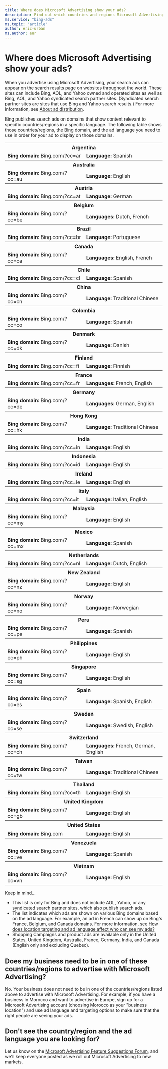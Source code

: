 ```yaml
---
title: Where does Microsoft Advertising show your ads?
description: Find out which countries and regions Microsoft Advertising is currently available in.
ms.service: "bing-ads"
ms.topic: "article"
author: eric-urban
ms.author: eur
---
```


# Where does Microsoft Advertising show your ads?

When you advertise using Microsoft Advertising, your search ads can appear on the search results page on websites throughout the world. These sites can include Bing, AOL, and Yahoo owned and operated sites as well as Bing, AOL, and Yahoo syndicated search partner sites. (Syndicated search partner sites are sites that use Bing and Yahoo search results.) For more information, see [About ad distribution](./hlp_BAE_CONC_AboutAdDistribution.md).

Bing publishes search ads on domains that show content relevant to specific countries/regions in a specific language. The following table shows those countries/regions, the Bing domain, and the ad language you need to use in order for your ad to display on those domains.

<table>
  <tr>
    <th colspan="2" scope="col">Argentina</th>
  </tr>
  <tr>
    <td style="width:50%">
        <strong>Bing domain:</strong>
        <para>Bing.com/?cc=ar</para></td>
    <td>
        <strong>Language:</strong>
        <para>Spanish</para></td>
  </tr>
  <tr>
    <th colspan="2" scope="col">Australia</th>
  </tr>
  <tr>
    <td style="width:50%">
        <strong>Bing domain:</strong>
        <para>Bing.com/?cc=au</para></td>
    <td>
        <strong>Language:</strong>
        <para>English</para></td>
  </tr>
  <tr>
    <th colspan="2" scope="col">Austria</th>
  </tr>
  <tr>
    <td style="width:50%">
        <strong>Bing domain:</strong>
        <para>Bing.com/?cc=at</para></td>
    <td>
        <strong>Language:</strong>
        <para>German</para></td>
  </tr>
  <tr>
    <th colspan="2" scope="col">Belgium</th>
  </tr>
  <tr>
    <td style="width:50%">
        <strong>Bing domain:</strong>
        <para>Bing.com/?cc=be</para></td>
    <td>
        <strong>Languages:</strong>
        <para>Dutch, French</para></td>
  </tr>
  <tr>
    <th colspan="2" scope="col">Brazil</th>
  </tr>
  <tr>
    <td style="width:50%">
        <strong>Bing domain:</strong>
        <para>Bing.com/?cc=br</para></td>
    <td>
        <strong>Language:</strong>
        <para>Portuguese</para></td>
  </tr>
  <tr>
    <th colspan="2" scope="col">Canada</th>
  </tr>
  <tr>
    <td style="width:50%">
        <strong>Bing domain:</strong>
        <para>Bing.com/?cc=ca</para></td>
    <td>
        <strong>Languages:</strong>
        <para>English, French</para></td>
  </tr>
  <tr>
    <th colspan="2" scope="col">Chile</th>
  </tr>
  <tr>
    <td style="width:50%">
        <strong>Bing domain:</strong>
        <para>Bing.com/?cc=cl</para></td>
    <td>
        <strong>Language:</strong>
        <para>Spanish</para></td>
  </tr>
  <tr>
    <th colspan="2" scope="col">China</th>
  </tr>
  <tr>
    <td style="width:50%">
        <strong>Bing domain:</strong>
        <para>Bing.com/?cc=cn</para></td>
    <td>
        <strong>Language:</strong>
        <para>Traditional Chinese</para></td>
  </tr>
  <tr>
    <th colspan="2" scope="col">Colombia</th>
  </tr>
  <tr>
    <td style="width:50%">
        <strong>Bing domain:</strong>
        <para>Bing.com/?cc=co</para></td>
    <td>
        <strong>Language:</strong>
        <para>Spanish</para></td>
  </tr>
  <tr>
    <th colspan="2" scope="col">Denmark</th>
  </tr>
  <tr>
    <td style="width:50%">
        <strong>Bing domain:</strong>
        <para>Bing.com/?cc=dk</para></td>
    <td>
        <strong>Language:</strong>
        <para>Danish</para></td>
  </tr>
  <tr>
    <th colspan="2" scope="col">Finland</th>
  </tr>
  <tr>
    <td style="width:50%">
        <strong>Bing domain:</strong>
        <para>Bing.com/?cc=fi</para></td>
    <td>
        <strong>Language:</strong>
        <para>Finnish</para></td>
  </tr>
  <tr>
    <th colspan="2" scope="col">France</th>
  </tr>
  <tr>
    <td style="width:50%">
        <strong>Bing domain:</strong>
        <para>Bing.com/?cc=fr</para></td>
    <td>
        <strong>Languages:</strong>
        <para>French, English</para></td>
  </tr>
  <tr>
    <th colspan="2" scope="col">Germany</th>
  </tr>
  <tr>
    <td style="width:50%">
        <strong>Bing domain:</strong>
        <para>Bing.com/?cc=de</para></td>
    <td>
        <strong>Languages:</strong>
        <para>German, English</para></td>
  </tr>
  <tr>
    <th colspan="2" scope="col">Hong Kong</th>
  </tr>
  <tr>
    <td style="width:50%">
        <strong>Bing domain:</strong>
        <para>Bing.com/?cc=hk</para></td>
    <td>
        <strong>Language:</strong>
        <para>Traditional Chinese</para></td>
  </tr>
  <tr>
    <th colspan="2" scope="col">India</th>
  </tr>
  <tr>
    <td style="width:50%">
        <strong>Bing domain:</strong>
        <para>Bing.com/?cc=in</para></td>
    <td>
        <strong>Language:</strong>
        <para>English</para></td>
  </tr>
  <tr>
    <th colspan="2" scope="col">Indonesia</th>
  </tr>
  <tr>
    <td style="width:50%">
        <strong>Bing domain:</strong>
        <para>Bing.com/?cc=id</para></td>
    <td>
        <strong>Language:</strong>
        <para>English</para></td>
  </tr>
  <tr>
    <th colspan="2" scope="col">Ireland</th>
  </tr>
  <tr>
    <td style="width:50%">
        <strong>Bing domain:</strong>
        <para>Bing.com/?cc=ie</para></td>
    <td>
        <strong>Language:</strong>
        <para>English</para></td>
  </tr>
  <tr>
    <th colspan="2" scope="col">Italy </th>
  </tr>
  <tr>
    <td style="width:50%">
        <strong>Bing domain:</strong>
        <para>Bing.com/?cc=it</para></td>
    <td>
        <strong>Language:</strong>
        <para>Italian, English</para></td>
  </tr>
  <tr>
    <th colspan="2" scope="col">Malaysia</th>
  </tr>
  <tr>
    <td style="width:50%">
        <strong>Bing domain:</strong>
        <para>Bing.com/?cc=my</para></td>
    <td>
        <strong>Language:</strong>
        <para>English</para></td>
  </tr>
  <tr>
    <th colspan="2" scope="col">Mexico</th>
  </tr>
  <tr>
    <td style="width:50%">
        <strong>Bing domain:</strong>
        <para>Bing.com/?cc=mx</para></td>
    <td>
        <strong>Language:</strong>
        <para>Spanish</para></td>
  </tr>
  <tr>
    <th colspan="2" scope="col">Netherlands</th>
  </tr>
  <tr>
    <td style="width:50%">
        <strong>Bing domain:</strong>
        <para>Bing.com/?cc=nl</para></td>
    <td>
        <strong>Language:</strong>
        <para>Dutch, English</para></td>
  </tr>
  <tr>
    <th colspan="2" scope="col">New Zealand</th>
  </tr>
  <tr>
    <td style="width:50%">
        <strong>Bing domain:</strong>
        <para>Bing.com/?cc=nz</para></td>
    <td>
        <strong>Language:</strong>
        <para>English</para></td>
  </tr>
  <tr>
    <th colspan="2" scope="col">Norway</th>
  </tr>
  <tr>
    <td style="width:50%">
        <strong>Bing domain:</strong>
        <para>Bing.com/?cc=no</para></td>
    <td>
        <strong>Language:</strong>
        <para>Norwegian</para></td>
  </tr>
  <tr>
    <th colspan="2" scope="col">Peru</th>
  </tr>
  <tr>
    <td style="width:50%">
        <strong>Bing domain:</strong>
        <para>Bing.com/?cc=pe</para></td>
    <td>
        <strong>Language:</strong>
        <para>Spanish</para></td>
  </tr>
  <tr>
    <th colspan="2" scope="col">Philippines</th>
  </tr>
  <tr>
    <td style="width:50%">
        <strong>Bing domain:</strong>
        <para>Bing.com/?cc=ph</para></td>
    <td>
        <strong>Language:</strong>
        <para>English</para></td>
  </tr>
  <tr>
    <th colspan="2" scope="col">Singapore</th>
  </tr>
  <tr>
    <td style="width:50%">
        <strong>Bing domain:</strong>
        <para>Bing.com/?cc=sg</para></td>
    <td>
        <strong>Language:</strong>
        <para>English</para></td>
  </tr>
  <tr>
    <th colspan="2" scope="col">Spain</th>
  </tr>
  <tr>
    <td style="width:50%">
        <strong>Bing domain:</strong>
        <para>Bing.com/?cc=es</para></td>
    <td>
        <strong>Language:</strong>
        <para>Spanish, English</para></td>
  </tr>
  <tr>
    <th colspan="2" scope="col">Sweden</th>
  </tr>
  <tr>
    <td style="width:50%">
        <strong>Bing domain:</strong>
        <para>Bing.com/?cc=se</para></td>
    <td>
        <strong>Language:</strong>
        <para>Swedish, English</para></td>
  </tr>
  <tr>
    <th colspan="2" scope="col">Switzerland</th>
  </tr>
  <tr>
    <td style="width:50%">
        <strong>Bing domain:</strong>
        <para>Bing.com/?cc=ch</para></td>
    <td>
        <strong>Languages:</strong>
        <para>French, German, English</para></td>
  </tr>
  <tr>
    <th colspan="2" scope="col">Taiwan</th>
  </tr>
  <tr>
    <td style="width:50%">
        <strong>Bing domain:</strong>
        <para>Bing.com/?cc=tw</para></td>
    <td>
        <strong>Language:</strong>
        <para>Traditional Chinese</para></td>
  </tr>
  <tr>
    <th colspan="2" scope="col">Thailand</th>
  </tr>
  <tr>
    <td style="width:50%">
        <strong>Bing domain:</strong>
        <para>Bing.com/?cc=th</para></td>
    <td>
        <strong>Language:</strong>
        <para>English</para></td>
  </tr>
  <tr>
    <th colspan="2" scope="col">United Kingdom</th>
  </tr>
  <tr>
    <td style="width:50%">
        <strong>Bing domain:</strong>
        <para>Bing.com/?cc=gb</para></td>
    <td>
        <strong>Language:</strong>
        <para>English</para></td>
  </tr>
  <tr>
    <th colspan="2" scope="col">United States</th>
  </tr>
  <tr>
    <td style="width:50%">
        <strong>Bing domain:</strong>
        <para>Bing.com</para></td>
    <td>
        <strong>Language:</strong>
        <para>English</para></td>
  </tr>
  <tr>
    <th colspan="2" scope="col">Venezuela</th>
  </tr>
  <tr>
    <td style="width:50%">
        <strong>Bing domain:</strong>
        <para>Bing.com/?cc=ve</para></td>
    <td>
        <strong>Language:</strong>
        <para>Spanish</para></td>
  </tr>
  <tr>
    <th colspan="2" scope="col">Vietnam</th>
  </tr>
  <tr>
    <td style="width:50%">
        <strong>Bing domain:</strong>
        <para>Bing.com/?cc=vn</para></td>
    <td>
        <strong>Language:</strong>
        <para>English</para></td>
  </tr>
</table>

Keep in mind...
- This list is only for Bing and does not include AOL, Yahoo, or any syndicated search partner sites, which also publish search ads.
- The list indicates which ads are shown on various Bing domains based on the ad language. For example, an ad in French can show up on Bing's France, Belgium, and Canada domains. For more information, see [How does location targeting and ad language affect who can see my ads?](./hlp_BAE_CONC_LocTargetAndLang.md) 
- Shopping Campaigns and product ads are available only in the United States, United Kingdom, Australia, France, Germany, India, and Canada (English only and excluding Quebec).

## Does my business need to be in one of these countries/regions to advertise with Microsoft Advertising?

No. Your business does not need to be in one of the countries/regions listed above to advertise with Microsoft Advertising. For example, if you have a business in Morocco and want to advertise in Europe, sign up for a Microsoft Advertising account (choosing Morocco as your "business location") and use ad language and targeting options to make sure that the right people are seeing your ads.

## Don't see the country/region and the ad language you are looking for?

Let us know on the [Microsoft Advertising Feature Suggestions Forum](https://go.microsoft.com/fwlink?LinkId=825767), and we'll keep everyone posted as we roll out Microsoft Advertising to new markets.


